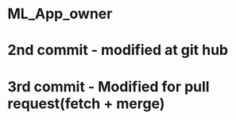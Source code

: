 # ML_App_owner
# 2nd commit - modified at git hub
# 3rd commit - Modified for pull request(fetch + merge)
